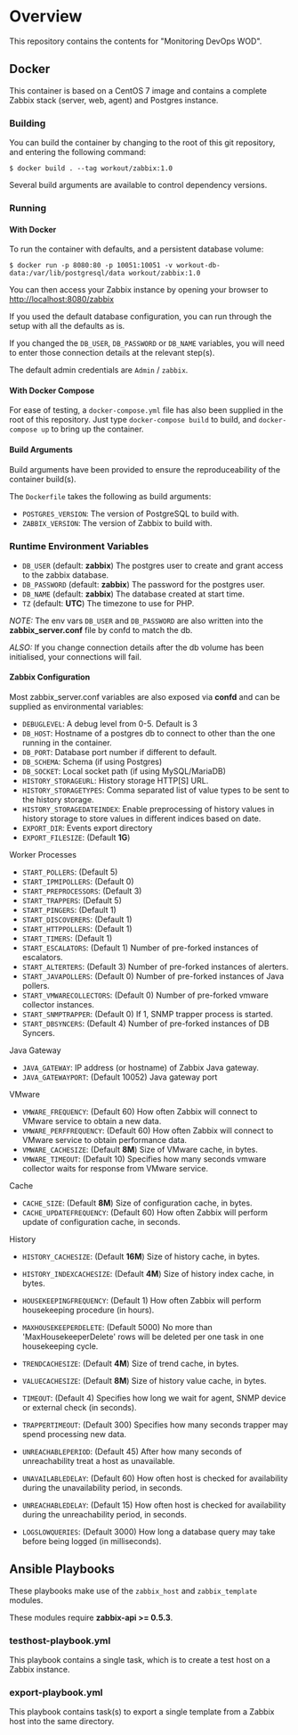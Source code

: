 # Overview

This repository contains the contents for "Monitoring DevOps WOD".

## Docker

This container is based on a CentOS 7 image and contains a complete
Zabbix stack (server, web, agent) and Postgres instance.



### Building

You can build the container by changing to the root of this git repository,
and entering the following command:

	$ docker build . --tag workout/zabbix:1.0

Several build arguments are available to control dependency versions.

### Running

#### With Docker

To run the container with defaults, and a persistent database volume:

    $ docker run -p 8080:80 -p 10051:10051 -v workout-db-data:/var/lib/postgresql/data workout/zabbix:1.0
	
You can then access your Zabbix instance by opening your browser to 
[http://localhost:8080/zabbix](http://localhost:8080/zabbix/)

If you used the default database configuration, you can run through the setup with all the defaults as is.

If you changed the `DB_USER`, `DB_PASSWORD` or `DB_NAME` variables, you will need to enter those connection
details at the relevant step(s).

The default admin credentials are `Admin` / `zabbix`.

#### With Docker Compose

For ease of testing, a `docker-compose.yml` file has also been supplied in the root of this
repository. Just type `docker-compose build` to build, and `docker-compose up` to bring up the container.

#### Build Arguments

Build arguments have been provided to ensure the reproduceability of the container build(s).

The `Dockerfile` takes the following as build arguments:

- `POSTGRES_VERSION`: The version of PostgreSQL to build with.
- `ZABBIX_VERSION`: The version of Zabbix to build with.


### Runtime Environment Variables

- `DB_USER` (default: **zabbix**) The postgres user to create and grant access to the zabbix database.
- `DB_PASSWORD` (default: **zabbix**) The password for the postgres user.
- `DB_NAME` (default: **zabbix**) The database created at start time.
- `TZ` (default: **UTC**) The timezone to use for PHP.

*NOTE:* The env vars `DB_USER` and `DB_PASSWORD` are also written into
the **zabbix_server.conf** file by confd to match the db.

*ALSO:* If you change connection details after the db volume has been initialised,
your connections will fail. 

#### Zabbix Configuration

Most zabbix_server.conf variables are also exposed via **confd** and can be supplied as environmental variables:

- `DEBUGLEVEL`: A debug level from 0-5. Default is 3
- `DB_HOST`: Hostname of a postgres db to connect to other than the one running in the container.
- `DB_PORT`: Database port number if different to default.
- `DB_SCHEMA`: Schema (if using Postgres)
- `DB_SOCKET`: Local socket path (if using MySQL/MariaDB)
- `HISTORY_STORAGEURL`: History storage HTTP[S] URL. 
- `HISTORY_STORAGETYPES`: Comma separated list of value types to be sent to the history storage.
- `HISTORY_STORAGEDATEINDEX`: Enable preprocessing of history values in history storage to store values in different indices based on date.
- `EXPORT_DIR`: Events export directory
- `EXPORT_FILESIZE`: (Default **1G**)

Worker Processes

- `START_POLLERS`: (Default 5)
- `START_IPMIPOLLERS`: (Default 0)
- `START_PREPROCESSORS`: (Default 3)
- `START_TRAPPERS`: (Default 5)
- `START_PINGERS`: (Default 1)
- `START_DISCOVERERS`: (Default 1)
- `START_HTTPPOLLERS`: (Default 1)
- `START_TIMERS`: (Default 1)
- `START_ESCALATORS`: (Default 1) Number of pre-forked instances of escalators.
- `START_ALTERTERS`: (Default 3) Number of pre-forked instances of alerters. 
- `START_JAVAPOLLERS`: (Default 0) Number of pre-forked instances of Java pollers.
- `START_VMWARECOLLECTORS`: (Default 0) Number of pre-forked vmware collector instances.
- `START_SNMPTRAPPER`: (Default 0) If 1, SNMP trapper process is started.
- `START_DBSYNCERS`: (Default 4) Number of pre-forked instances of DB Syncers.


Java Gateway

- `JAVA_GATEWAY`: IP address (or hostname) of Zabbix Java gateway.
- `JAVA_GATEWAYPORT`: (Default 10052) Java gateway port

VMware

- `VMWARE_FREQUENCY`: (Default 60) How often Zabbix will connect to VMware service to obtain a new data.
- `VMWARE_PERFFREQUENCY`: (Default 60) How often Zabbix will connect to VMware service to obtain performance data.
- `VMWARE_CACHESIZE`: (Default **8M**) Size of VMware cache, in bytes.
- `VMWARE_TIMEOUT`: (Default 10) Specifies how many seconds vmware collector waits for response from VMware service.

Cache

- `CACHE_SIZE`: (Default **8M**) Size of configuration cache, in bytes.
- `CACHE_UPDATEFREQUENCY`: (Default 60) How often Zabbix will perform update of configuration cache, in seconds.

History

- `HISTORY_CACHESIZE`: (Default **16M**) Size of history cache, in bytes.
- `HISTORY_INDEXCACHESIZE`: (Default **4M**) Size of history index cache, in bytes.

- `HOUSEKEEPINGFREQUENCY`: (Default 1) How often Zabbix will perform housekeeping procedure (in hours).
- `MAXHOUSEKEEPERDELETE`: (Default 5000) No more than 'MaxHousekeeperDelete' rows will be deleted per one task in one housekeeping cycle.
- `TRENDCACHESIZE`: (Default **4M**) Size of trend cache, in bytes.
- `VALUECACHESIZE`: (Default **8M**) Size of history value cache, in bytes.
- `TIMEOUT`: (Default 4) Specifies how long we wait for agent, SNMP device or external check (in seconds).
- `TRAPPERTIMEOUT`: (Default 300) Specifies how many seconds trapper may spend processing new data.

- `UNREACHABLEPERIOD`: (Default 45) After how many seconds of unreachability treat a host as unavailable.
- `UNAVAILABLEDELAY`: (Default 60) How often host is checked for availability during the unavailability period, in seconds.
- `UNREACHABLEDELAY`: (Default 15) How often host is checked for availability during the unreachability period, in seconds.
- `LOGSLOWQUERIES`: (Default 3000) How long a database query may take before being logged (in milliseconds).

## Ansible Playbooks

These playbooks make use of the `zabbix_host` and `zabbix_template` modules.

These modules require **zabbix-api >= 0.5.3**.

### testhost-playbook.yml

This playbook contains a single task, which is to create a test host on a Zabbix instance.

### export-playbook.yml

This playbook contains task(s) to export a single template from a Zabbix host into the same directory.


